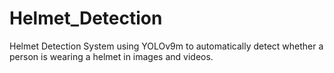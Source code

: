 # Helmet_Detection
Helmet Detection System using YOLOv9m to automatically detect whether a person is wearing a helmet in images and videos.
